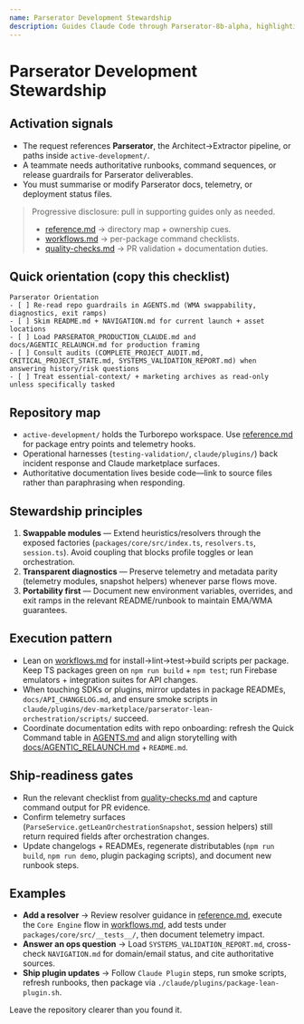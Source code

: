 ```yaml
---
name: Parserator Development Stewardship
description: Guides Claude Code through Parserator-8b-alpha, highlighting activation cues, repo orientation, workflows, and validation duties. Use when working on Parserator code, documentation, or operational artefacts.
---
```


# Parserator Development Stewardship

## Activation signals
- The request references **Parserator**, the Architect→Extractor pipeline, or paths inside `active-development/`.
- A teammate needs authoritative runbooks, command sequences, or release guardrails for Parserator deliverables.
- You must summarise or modify Parserator docs, telemetry, or deployment status files.

> Progressive disclosure: pull in supporting guides only as needed.
> - [reference.md](reference.md) → directory map + ownership cues.
> - [workflows.md](workflows.md) → per-package command checklists.
> - [quality-checks.md](quality-checks.md) → PR validation + documentation duties.

## Quick orientation (copy this checklist)
```
Parserator Orientation
- [ ] Re-read repo guardrails in AGENTS.md (WMA swappability, diagnostics, exit ramps)
- [ ] Skim README.md + NAVIGATION.md for current launch + asset locations
- [ ] Load PARSERATOR_PRODUCTION_CLAUDE.md and docs/AGENTIC_RELAUNCH.md for production framing
- [ ] Consult audits (COMPLETE_PROJECT_AUDIT.md, CRITICAL_PROJECT_STATE.md, SYSTEMS_VALIDATION_REPORT.md) when answering history/risk questions
- [ ] Treat essential-context/ + marketing archives as read-only unless specifically tasked
```

## Repository map
- `active-development/` holds the Turborepo workspace. Use [reference.md](reference.md#active-development-monorepo) for package entry points and telemetry hooks.
- Operational harnesses (`testing-validation/`, `claude/plugins/`) back incident response and Claude marketplace surfaces.
- Authoritative documentation lives beside code—link to source files rather than paraphrasing when responding.

## Stewardship principles
1. **Swappable modules** — Extend heuristics/resolvers through the exposed factories (`packages/core/src/index.ts`, `resolvers.ts`, `session.ts`). Avoid coupling that blocks profile toggles or lean orchestration.
2. **Transparent diagnostics** — Preserve telemetry and metadata parity (telemetry modules, snapshot helpers) whenever parse flows move.
3. **Portability first** — Document new environment variables, overrides, and exit ramps in the relevant README/runbook to maintain EMA/WMA guarantees.

## Execution pattern
- Lean on [workflows.md](workflows.md) for install→lint→test→build scripts per package. Keep TS packages green on `npm run build` + `npm test`; run Firebase emulators + integration suites for API changes.
- When touching SDKs or plugins, mirror updates in package READMEs, `docs/API_CHANGELOG.md`, and ensure smoke scripts in `claude/plugins/dev-marketplace/parserator-lean-orchestration/scripts/` succeed.
- Coordinate documentation edits with repo onboarding: refresh the Quick Command table in [AGENTS.md](../../AGENTS.md) and align storytelling with [docs/AGENTIC_RELAUNCH.md](../../docs/AGENTIC_RELAUNCH.md) + `README.md`.

## Ship-readiness gates
- Run the relevant checklist from [quality-checks.md](quality-checks.md) and capture command output for PR evidence.
- Confirm telemetry surfaces (`ParseService.getLeanOrchestrationSnapshot`, session helpers) still return required fields after orchestration changes.
- Update changelogs + READMEs, regenerate distributables (`npm run build`, `npm run demo`, plugin packaging scripts), and document new runbook steps.

## Examples
- **Add a resolver** → Review resolver guidance in [reference.md](reference.md#packagescore), execute the `Core Engine` flow in [workflows.md](workflows.md#core-engine), add tests under `packages/core/src/__tests__/`, then document telemetry impact.
- **Answer an ops question** → Load `SYSTEMS_VALIDATION_REPORT.md`, cross-check `NAVIGATION.md` for domain/email status, and cite authoritative sources.
- **Ship plugin updates** → Follow `Claude Plugin` steps, run smoke scripts, refresh runbooks, then package via `./claude/plugins/package-lean-plugin.sh`.

Leave the repository clearer than you found it.
